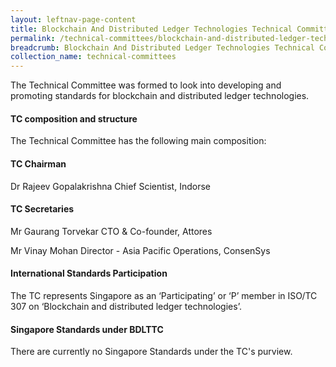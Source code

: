 ```yaml
---
layout: leftnav-page-content
title: Blockchain And Distributed Ledger Technologies Technical Committee
permalink: /technical-committees/blockchain-and-distributed-ledger-technologies-technical-committee/
breadcrumb: Blockchain And Distributed Ledger Technologies Technical Committee
collection_name: technical-committees
---
```


The Technical Committee was formed to look into developing and promoting standards for blockchain and distributed ledger technologies.

#### TC composition and structure
The Technical Committee has the following main composition:

#### TC Chairman

Dr Rajeev Gopalakrishna
Chief Scientist, Indorse

#### TC Secretaries

Mr Gaurang Torvekar
CTO & Co-founder, Attores

Mr Vinay Mohan
Director - Asia Pacific Operations, ConsenSys


#### International Standards Participation
The TC represents Singapore as an ‘Participating’ or ‘P’ member in ISO/TC 307 on ‘Blockchain and distributed ledger technologies’.

#### Singapore Standards under BDLTTC
There are currently no Singapore Standards under the TC's purview.
